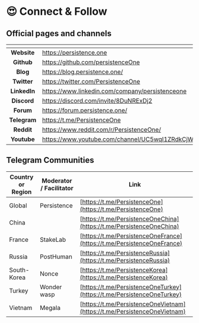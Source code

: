 # 😍 Connect & Follow

## Official pages and channels

<table data-view="cards"><thead><tr><th align="center"></th><th data-hidden data-card-target data-type="content-ref"></th></tr></thead><tbody><tr><td align="center"><strong>Website</strong></td><td><a href="https://persistence.one">https://persistence.one</a></td></tr><tr><td align="center"><strong>Github</strong></td><td><a href="https://github.com/persistenceOne">https://github.com/persistenceOne</a></td></tr><tr><td align="center"><strong>Blog</strong></td><td><a href="https://blog.persistence.one/">https://blog.persistence.one/</a></td></tr><tr><td align="center"><strong>Twitter</strong></td><td><a href="https://twitter.com/PersistenceOne">https://twitter.com/PersistenceOne</a></td></tr><tr><td align="center"><strong>LinkedIn</strong></td><td><a href="https://www.linkedin.com/company/persistenceone">https://www.linkedin.com/company/persistenceone</a></td></tr><tr><td align="center"><strong>Discord</strong></td><td><a href="https://discord.com/invite/8DuNRExDj2">https://discord.com/invite/8DuNRExDj2</a></td></tr><tr><td align="center"><strong>Forum</strong></td><td><a href="https://forum.persistence.one/">https://forum.persistence.one/</a></td></tr><tr><td align="center"><strong>Telegram</strong></td><td><a href="https://t.me/PersistenceOne">https://t.me/PersistenceOne</a></td></tr><tr><td align="center"><strong>Reddit</strong></td><td><a href="https://www.reddit.com/r/PersistenceOne/">https://www.reddit.com/r/PersistenceOne/</a></td></tr><tr><td align="center"><strong>Youtube</strong></td><td><a href="https://www.youtube.com/channel/UC5wqI1ZRdkCjWWVOCQdhxLQ">https://www.youtube.com/channel/UC5wqI1ZRdkCjWWVOCQdhxLQ</a></td></tr></tbody></table>

##

## Telegram Communities



| Country or Region | Moderator / Facilitator | Link                                                                     |
| ----------------- | ----------------------- | ------------------------------------------------------------------------ |
| Global            | Persistence             | [https://t.me/PersistenceOne](https://t.me/PersistenceOne)               |
| China             |                         | [https://t.me/PersistenceOneChina](https://t.me/PersistenceOneChina)     |
| France            | StakeLab                | [https://t.me/PersistenceOneFrance](https://t.me/PersistenceOneFrance)   |
| Russia            | PostHuman               | [https://t.me/PersistenceRussia](https://t.me/PersistenceRussia)         |
| South-Korea       | Nonce                   | [https://t.me/PersistenceKorea](https://t.me/PersistenceKorea)           |
| Turkey            | Wonder wasp             | [https://t.me/PersistenceOneTurkey](https://t.me/PersistenceOneTurkey)   |
| Vietnam           | Megala                  | [https://t.me/PersistenceOneVietnam](https://t.me/PersistenceOneVietnam) |

